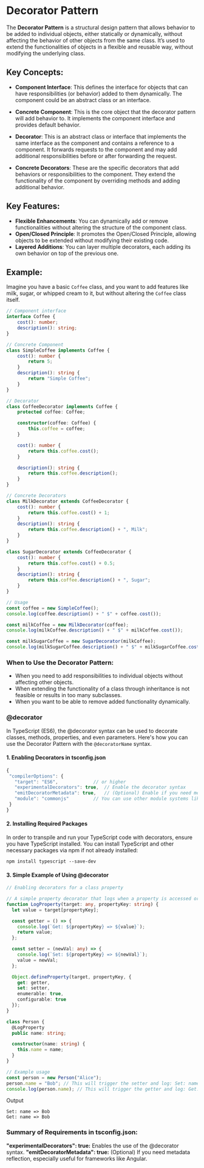 # Decorator Pattern

The **Decorator Pattern** is a structural design pattern that allows behavior to be added to individual objects, either statically or dynamically, without affecting the behavior of other objects from the same class. It’s used to extend the functionalities of objects in a flexible and reusable way, without modifying the underlying class.

## Key Concepts:

- **Component Interface**: This defines the interface for objects that can have responsibilities (or behavior) added to them dynamically. The component could be an abstract class or an interface.
  
- **Concrete Component**: This is the core object that the decorator pattern will add behavior to. It implements the component interface and provides default behavior.

- **Decorator**: This is an abstract class or interface that implements the same interface as the component and contains a reference to a component. It forwards requests to the component and may add additional responsibilities before or after forwarding the request.

- **Concrete Decorators**: These are the specific decorators that add behaviors or responsibilities to the component. They extend the functionality of the component by overriding methods and adding additional behavior.

## Key Features:

- **Flexible Enhancements**: You can dynamically add or remove functionalities without altering the structure of the component class.
- **Open/Closed Principle**: It promotes the Open/Closed Principle, allowing objects to be extended without modifying their existing code.
- **Layered Additions**: You can layer multiple decorators, each adding its own behavior on top of the previous one.

## Example:

Imagine you have a basic `Coffee` class, and you want to add features like milk, sugar, or whipped cream to it, but without altering the `Coffee` class itself.

```typescript
// Component interface
interface Coffee {
    cost(): number;
    description(): string;
}

// Concrete Component
class SimpleCoffee implements Coffee {
    cost(): number {
        return 5;
    }
    description(): string {
        return "Simple Coffee";
    }
}

// Decorator
class CoffeeDecorator implements Coffee {
    protected coffee: Coffee;

    constructor(coffee: Coffee) {
        this.coffee = coffee;
    }

    cost(): number {
        return this.coffee.cost();
    }

    description(): string {
        return this.coffee.description();
    }
}

// Concrete Decorators
class MilkDecorator extends CoffeeDecorator {
    cost(): number {
        return this.coffee.cost() + 1;
    }
    description(): string {
        return this.coffee.description() + ", Milk";
    }
}

class SugarDecorator extends CoffeeDecorator {
    cost(): number {
        return this.coffee.cost() + 0.5;
    }
    description(): string {
        return this.coffee.description() + ", Sugar";
    }
}

// Usage
const coffee = new SimpleCoffee();
console.log(coffee.description() + " $" + coffee.cost());

const milkCoffee = new MilkDecorator(coffee);
console.log(milkCoffee.description() + " $" + milkCoffee.cost());

const milkSugarCoffee = new SugarDecorator(milkCoffee);
console.log(milkSugarCoffee.description() + " $" + milkSugarCoffee.cost());
```

### When to Use the Decorator Pattern:
- When you need to add responsibilities to individual objects without affecting other objects.
- When extending the functionality of a class through inheritance is not feasible or results in too many subclasses.
- When you want to be able to remove added functionality dynamically.

### @decorator
In TypeScript (ES6), the @decorator syntax can be used to decorate classes, methods, properties, and even parameters. 
Here's how you can use the Decorator Pattern with the `@decoratorName` syntax.
 
 #### 1. Enabling Decorators in tsconfig.json
 ```ts
{
  "compilerOptions": {
    "target": "ES6",             // or higher
    "experimentalDecorators": true,  // Enable the decorator syntax
    "emitDecoratorMetadata": true,   // (Optional) Enable if you need metadata reflection
    "module": "commonjs"         // You can use other module systems like "esnext"
  }
}
```
#### 2. Installing Required Packages
In order to transpile and run your TypeScript code with decorators, ensure you have TypeScript installed.
You can install TypeScript and other necessary packages via npm if not already installed:

```
npm install typescript --save-dev
```

#### 3. Simple Example of Using @decorator
```ts
// Enabling decorators for a class property

// A simple property decorator that logs when a property is accessed or set
function LogProperty(target: any, propertyKey: string) {
  let value = target[propertyKey];

  const getter = () => {
    console.log(`Get: ${propertyKey} => ${value}`);
    return value;
  };

  const setter = (newVal: any) => {
    console.log(`Set: ${propertyKey} => ${newVal}`);
    value = newVal;
  };

  Object.defineProperty(target, propertyKey, {
    get: getter,
    set: setter,
    enumerable: true,
    configurable: true
  });
}

class Person {
  @LogProperty
  public name: string;

  constructor(name: string) {
    this.name = name;
  }
}

// Example usage
const person = new Person("Alice");
person.name = "Bob"; // This will trigger the setter and log: Set: name => Bob
console.log(person.name); // This will trigger the getter and log: Get: name => Bob

```

Output
```
Set: name => Bob
Get: name => Bob

```

### Summary of Requirements in tsconfig.json:
**"experimentalDecorators": true:** Enables the use of the @decorator syntax.
**"emitDecoratorMetadata": true:** (Optional) If you need metadata reflection, especially useful for frameworks like Angular.
